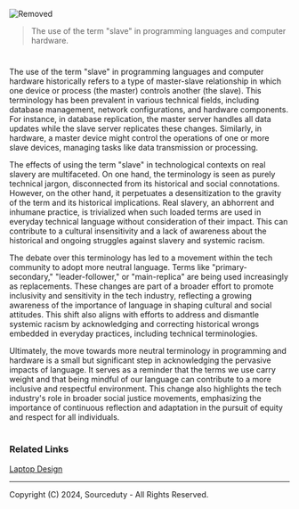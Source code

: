![Removed](https://github.com/sourceduty/Primary-Secondary/assets/123030236/28c248da-4a4d-41dc-8fa3-ca903a3c93ad)

> The use of the term "slave" in programming languages and computer hardware.

#

The use of the term "slave" in programming languages and computer hardware historically refers to a type of master-slave relationship in which one device or process (the master) controls another (the slave). This terminology has been prevalent in various technical fields, including database management, network configurations, and hardware components. For instance, in database replication, the master server handles all data updates while the slave server replicates these changes. Similarly, in hardware, a master device might control the operations of one or more slave devices, managing tasks like data transmission or processing.

The effects of using the term "slave" in technological contexts on real slavery are multifaceted. On one hand, the terminology is seen as purely technical jargon, disconnected from its historical and social connotations. However, on the other hand, it perpetuates a desensitization to the gravity of the term and its historical implications. Real slavery, an abhorrent and inhumane practice, is trivialized when such loaded terms are used in everyday technical language without consideration of their impact. This can contribute to a cultural insensitivity and a lack of awareness about the historical and ongoing struggles against slavery and systemic racism.

The debate over this terminology has led to a movement within the tech community to adopt more neutral language. Terms like "primary-secondary," "leader-follower," or "main-replica" are being used increasingly as replacements. These changes are part of a broader effort to promote inclusivity and sensitivity in the tech industry, reflecting a growing awareness of the importance of language in shaping cultural and social attitudes. This shift also aligns with efforts to address and dismantle systemic racism by acknowledging and correcting historical wrongs embedded in everyday practices, including technical terminologies.

Ultimately, the move towards more neutral terminology in programming and hardware is a small but significant step in acknowledging the pervasive impacts of language. It serves as a reminder that the terms we use carry weight and that being mindful of our language can contribute to a more inclusive and respectful environment. This change also highlights the tech industry's role in broader social justice movements, emphasizing the importance of continuous reflection and adaptation in the pursuit of equity and respect for all individuals.

#
### Related Links

[Laptop Design](https://github.com/sourceduty/Laptop_Design)

***
Copyright (C) 2024, Sourceduty - All Rights Reserved.

